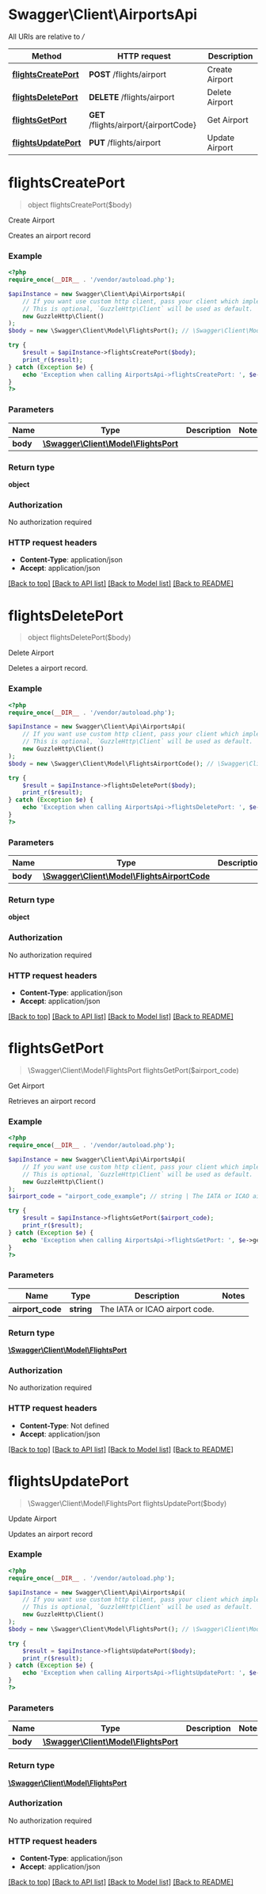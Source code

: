 # Swagger\Client\AirportsApi

All URIs are relative to */*

Method | HTTP request | Description
------------- | ------------- | -------------
[**flightsCreatePort**](AirportsApi.md#flightscreateport) | **POST** /flights/airport | Create Airport
[**flightsDeletePort**](AirportsApi.md#flightsdeleteport) | **DELETE** /flights/airport | Delete Airport
[**flightsGetPort**](AirportsApi.md#flightsgetport) | **GET** /flights/airport/{airportCode} | Get Airport
[**flightsUpdatePort**](AirportsApi.md#flightsupdateport) | **PUT** /flights/airport | Update Airport

# **flightsCreatePort**
> object flightsCreatePort($body)

Create Airport

Creates an airport record

### Example
```php
<?php
require_once(__DIR__ . '/vendor/autoload.php');

$apiInstance = new Swagger\Client\Api\AirportsApi(
    // If you want use custom http client, pass your client which implements `GuzzleHttp\ClientInterface`.
    // This is optional, `GuzzleHttp\Client` will be used as default.
    new GuzzleHttp\Client()
);
$body = new \Swagger\Client\Model\FlightsPort(); // \Swagger\Client\Model\FlightsPort | 

try {
    $result = $apiInstance->flightsCreatePort($body);
    print_r($result);
} catch (Exception $e) {
    echo 'Exception when calling AirportsApi->flightsCreatePort: ', $e->getMessage(), PHP_EOL;
}
?>
```

### Parameters

Name | Type | Description  | Notes
------------- | ------------- | ------------- | -------------
 **body** | [**\Swagger\Client\Model\FlightsPort**](../Model/FlightsPort.md)|  |

### Return type

**object**

### Authorization

No authorization required

### HTTP request headers

 - **Content-Type**: application/json
 - **Accept**: application/json

[[Back to top]](#) [[Back to API list]](../../README.md#documentation-for-api-endpoints) [[Back to Model list]](../../README.md#documentation-for-models) [[Back to README]](../../README.md)

# **flightsDeletePort**
> object flightsDeletePort($body)

Delete Airport

Deletes a airport record.

### Example
```php
<?php
require_once(__DIR__ . '/vendor/autoload.php');

$apiInstance = new Swagger\Client\Api\AirportsApi(
    // If you want use custom http client, pass your client which implements `GuzzleHttp\ClientInterface`.
    // This is optional, `GuzzleHttp\Client` will be used as default.
    new GuzzleHttp\Client()
);
$body = new \Swagger\Client\Model\FlightsAirportCode(); // \Swagger\Client\Model\FlightsAirportCode | 

try {
    $result = $apiInstance->flightsDeletePort($body);
    print_r($result);
} catch (Exception $e) {
    echo 'Exception when calling AirportsApi->flightsDeletePort: ', $e->getMessage(), PHP_EOL;
}
?>
```

### Parameters

Name | Type | Description  | Notes
------------- | ------------- | ------------- | -------------
 **body** | [**\Swagger\Client\Model\FlightsAirportCode**](../Model/FlightsAirportCode.md)|  |

### Return type

**object**

### Authorization

No authorization required

### HTTP request headers

 - **Content-Type**: application/json
 - **Accept**: application/json

[[Back to top]](#) [[Back to API list]](../../README.md#documentation-for-api-endpoints) [[Back to Model list]](../../README.md#documentation-for-models) [[Back to README]](../../README.md)

# **flightsGetPort**
> \Swagger\Client\Model\FlightsPort flightsGetPort($airport_code)

Get Airport

Retrieves an airport record

### Example
```php
<?php
require_once(__DIR__ . '/vendor/autoload.php');

$apiInstance = new Swagger\Client\Api\AirportsApi(
    // If you want use custom http client, pass your client which implements `GuzzleHttp\ClientInterface`.
    // This is optional, `GuzzleHttp\Client` will be used as default.
    new GuzzleHttp\Client()
);
$airport_code = "airport_code_example"; // string | The IATA or ICAO airport code.

try {
    $result = $apiInstance->flightsGetPort($airport_code);
    print_r($result);
} catch (Exception $e) {
    echo 'Exception when calling AirportsApi->flightsGetPort: ', $e->getMessage(), PHP_EOL;
}
?>
```

### Parameters

Name | Type | Description  | Notes
------------- | ------------- | ------------- | -------------
 **airport_code** | **string**| The IATA or ICAO airport code. |

### Return type

[**\Swagger\Client\Model\FlightsPort**](../Model/FlightsPort.md)

### Authorization

No authorization required

### HTTP request headers

 - **Content-Type**: Not defined
 - **Accept**: application/json

[[Back to top]](#) [[Back to API list]](../../README.md#documentation-for-api-endpoints) [[Back to Model list]](../../README.md#documentation-for-models) [[Back to README]](../../README.md)

# **flightsUpdatePort**
> \Swagger\Client\Model\FlightsPort flightsUpdatePort($body)

Update Airport

Updates an airport record

### Example
```php
<?php
require_once(__DIR__ . '/vendor/autoload.php');

$apiInstance = new Swagger\Client\Api\AirportsApi(
    // If you want use custom http client, pass your client which implements `GuzzleHttp\ClientInterface`.
    // This is optional, `GuzzleHttp\Client` will be used as default.
    new GuzzleHttp\Client()
);
$body = new \Swagger\Client\Model\FlightsPort(); // \Swagger\Client\Model\FlightsPort | 

try {
    $result = $apiInstance->flightsUpdatePort($body);
    print_r($result);
} catch (Exception $e) {
    echo 'Exception when calling AirportsApi->flightsUpdatePort: ', $e->getMessage(), PHP_EOL;
}
?>
```

### Parameters

Name | Type | Description  | Notes
------------- | ------------- | ------------- | -------------
 **body** | [**\Swagger\Client\Model\FlightsPort**](../Model/FlightsPort.md)|  |

### Return type

[**\Swagger\Client\Model\FlightsPort**](../Model/FlightsPort.md)

### Authorization

No authorization required

### HTTP request headers

 - **Content-Type**: application/json
 - **Accept**: application/json

[[Back to top]](#) [[Back to API list]](../../README.md#documentation-for-api-endpoints) [[Back to Model list]](../../README.md#documentation-for-models) [[Back to README]](../../README.md)

